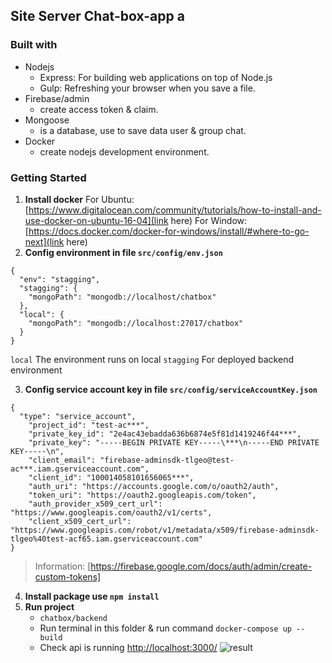## Site Server Chat-box-app a

### Built with

* Nodejs
    * Express: For building web applications on top of Node.js
    * Gulp: Refreshing your browser when you save a file.
* Firebase/admin
    * create access token & claim.
* Mongoose
    * is a database, use to save data user & group chat.
* Docker
    * create nodejs development environment.

### Getting Started
1. **Install docker**
For Ubuntu: [https://www.digitalocean.com/community/tutorials/how-to-install-and-use-docker-on-ubuntu-16-04](link here)
For Window: [https://docs.docker.com/docker-for-windows/install/#where-to-go-next](link here)
2. **Config environment in file `src/config/env.json`**
```
{
  "env": "stagging",
  "stagging": {
    "mongoPath": "mongodb://localhost/chatbox"
  },
  "local": {
    "mongoPath": "mongodb://localhost:27017/chatbox"
  }
}
```
`local` The environment runs on local
`stagging` For deployed backend environment

3. **Config service account key in file `src/config/serviceAccountKey.json`**
```
{
  "type": "service_account",
    "project_id": "test-ac***",
    "private_key_id": "2e4ac43ebadda636b6874e5f81d1419246f44***",
    "private_key": "-----BEGIN PRIVATE KEY-----\***\n-----END PRIVATE KEY-----\n",
    "client_email": "firebase-adminsdk-tlgeo@test-ac***.iam.gserviceaccount.com",
    "client_id": "100014058101656065***",
    "auth_uri": "https://accounts.google.com/o/oauth2/auth",
    "token_uri": "https://oauth2.googleapis.com/token",
    "auth_provider_x509_cert_url": "https://www.googleapis.com/oauth2/v1/certs",
    "client_x509_cert_url": "https://www.googleapis.com/robot/v1/metadata/x509/firebase-adminsdk-tlgeo%40test-acf65.iam.gserviceaccount.com"
}
```
> Information: [https://firebase.google.com/docs/auth/admin/create-custom-tokens]

4. **Install package use `npm install`**
5. **Run project**
    * `chatbox/backend`
    * Run terminal in this folder & run command `docker-compose up --build`
    * Check api is running [http://localhost:3000/](http://localhost:3000)
![result](https://firebasestorage.googleapis.com/v0/b/test-acf65.appspot.com/o/message%2F5beeeb92f17ea60008ee9c26%2F5beeeb26f17ea60008ee9c24%2Fcjok8beh90000305mwy5yidmm-Screenshot%20from%202018-11-16%2023-19-33.png?alt=media&token=d9f208aa-3df9-4970-a710-2bd4a911a35f)

